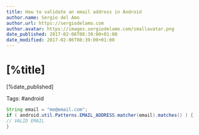 ```yaml
---
title: How to validate an email address in Android
author.name: Sergio del Amo
author.url: https://sergiodelamo.com
author.avatar: https://images.sergiodelamo.com/smallavatar.png 
date_published: 2017-02-06T08:39:00+01:00
date_modified: 2017-02-06T08:39:00+01:00
---
```


# [%title]

[%date_published]

Tags: #android

```java
String email = "me@email.com";
if ( android.util.Patterns.EMAIL_ADDRESS.matcher(email).matches() ) {
// VALID EMAIL
}
```